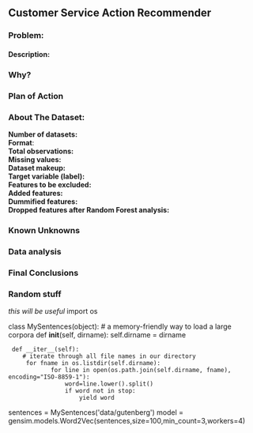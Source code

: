 ## Customer Service Action Recommender

### Problem:

#### Description:


### Why?


### Plan of Action


### About The Dataset:

**Number of datasets:**  
**Format**:   
**Total observations:**   
**Missing values:**   
**Dataset makeup:**   
**Target variable (label):**   
**Features to be excluded:**   
**Added features:**   
**Dummified features:**   
**Dropped features after Random Forest analysis:**  

### Known Unknowns


### Data analysis


### Final Conclusions


### Random stuff
*this will be useful*
import os

class MySentences(object):
    # a memory-friendly way to load a large corpora
     def __init__(self, dirname):
            self.dirname = dirname

     def __iter__(self):
        # iterate through all file names in our directory
         for fname in os.listdir(self.dirname):
                for line in open(os.path.join(self.dirname, fname), encoding="ISO-8859-1"):
                    word=line.lower().split()
                    if word not in stop:
                        yield word

sentences = MySentences('data/gutenberg')
model = gensim.models.Word2Vec(sentences,size=100,min_count=3,workers=4)
